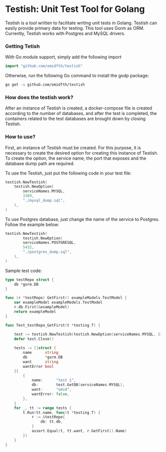 # Testish: Unit Test Tool for Golang

Testish is a tool written to facilitate writing unit tests in Golang. Testish can easily provide primary data for testing. This tool uses Gorm as ORM. Currently, Testish works with Postgres and MySQL drivers.

### Getting Tetish
With Go module support, simply add the following import
```go
import "github.com/omidfth/testish"
```
Otherwise, run the following Go command to install the godp package:
```bash
go get -u github.com/omidfth/testish
```
### How does the testish work?

After an instance of Testish is created, a docker-compose file is created according to the number of databases, and after the test is completed, the containers related to the test databases are brought down by closing Testish.

### How to use?

First, an instance of Testish must be created. For this purpose, it is necessary to create the desired option for creating this instance of Testish. To create the option, the service name, the port that exposes and the database dump path are required.


To use the Testish, just put the following code in your test file:
```go
testish.NewTestish(
    testish.NewOption(
        serviceNames.MYSQL,
        3309,
        "./mysql_dump.sql",
    ),
)
```


To use Postgres database, just change the name of the service to Postgres. Follow the example below:
```go
testish.NewTestish(
        testish.NewOption(
        serviceNames.POSTGRESQL,
        5432,
        "./postgres_dump.sql",
    ),
)
```


Sample test code:
```go
type testRepo struct {
    db *gorm.DB
}

func (r *testRepo) GetFirst() exampleModels.TestModel {
    var exampleModel exampleModels.TestModel
    r.db.First(&exampleModel)
    return exampleModel
}
```

```go
func Test_testRepo_GetFirst(t *testing.T) {

    test := testish.NewTestish(testish.NewOption(serviceNames.MYSQL, 3309, "./../cmd/mysql_dump.sql"))
    defer test.Close()
    
    tests := []struct {
        name      string
        db        *gorm.DB
        want      string
        wantError bool
    }{
        {
            name:      "test 1",
            db:        test.GetDB(serviceNames.MYSQL),
            want:      "omid",
            wantError: false,
        },
    }
    for _, tt := range tests {
        t.Run(tt.name, func(t *testing.T) {
            r := &testRepo{
                db: tt.db,
            }
            assert.Equal(t, tt.want, r.GetFirst().Name)
        })
    }
}
```




